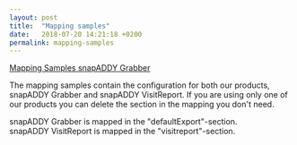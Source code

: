 ```yaml
---
layout: post
title:  "Mapping samples"
date:   2018-07-20 14:21:18 +0200
permalink: mapping-samples
---
```

[Mapping Samples snapADDY Grabber](https://github.com/snapADDY/snapaddy-mapping-samples/tree/master)

The mapping samples contain the configuration for both our products, snapADDY Grabber and snapADDY VisitReport.
If you are using only one of our products you can delete the section in the mapping you don't need.

snapADDY Grabber is mapped in the "defaultExport"-section.  
snapADDY VisitReport is mapped in the "visitreport"-section.
